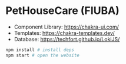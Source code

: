 # PetHouseCare (FIUBA)

- Component Library: https://chakra-ui.com/
- Templates: https://chakra-templates.dev/
- Database: https://techfort.github.io/LokiJS/

```zsh
npm install # install deps
npm start # open the website
```
